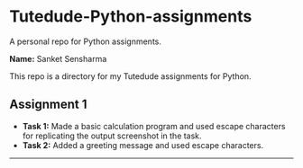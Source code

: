 # Tutedude-Python-assignments

A personal repo for Python assignments.

**Name:** Sanket Sensharma

This repo is a directory for my Tutedude assignments for Python.

## Assignment 1

- **Task 1:** Made a basic calculation program and used escape characters for replicating the output screenshot in the task.
- **Task 2:** Added a greeting message and used escape characters.

---

